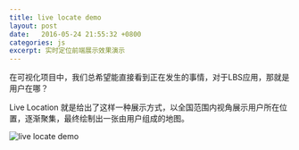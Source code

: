 ```yaml
---
title: live locate demo
layout: post
date:   2016-05-24 21:55:32 +0800
categories: js
excerpt: 实时定位前端展示效果演示
---
```


在可视化项目中，我们总希望能直接看到正在发生的事情，对于LBS应用，那就是用户在哪？

Live Location 就是给出了这样一种展示方式，以全国范围内视角展示用户所在位置，逐渐聚集，最终绘制出一张由用户组成的地图。

![live locate demo](http://telen.github.io/livelocate/screenshot.png)
